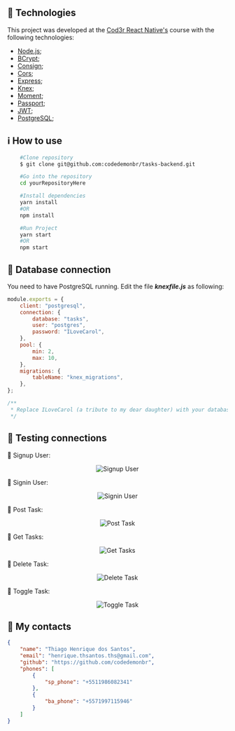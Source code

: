 ## :rocket: Technologies

This project was developed at the [Cod3r React Native's](https://www.cod3r.com.br/courses/reactnative?ref=5b9a95) course with the following technologies:

-   [Node.js](https://nodejs.org/en/);
-   [BCrypt](https://www.npmjs.com/package/bcrypt);
-   [Consign](https://www.npmjs.com/package/consign);
-   [Cors](https://www.npmjs.com/package/cors);
-   [Express](https://expressjs.com/);
-   [Knex](https://knexjs.org/);
-   [Moment](https://momentjs.com/);
-   [Passport](http://www.passportjs.org/);
-   [JWT](https://jwt.io/);
-   [PostgreSQL](https://www.postgresql.org/);

## :information_source: How to use

```bash
    #Clone repository
    $ git clone git@github.com:codedemonbr/tasks-backend.git

    #Go into the repository
    cd yourRepositoryHere

    #Install dependencies
    yarn install
    #OR
    npm install

    #Run Project
    yarn start
    #OR
    npm start

```

## :minidisc: Database connection

You need to have PostgreSQL running. Edit the file **_knexfile.js_** as following:

```javascript
module.exports = {
    client: "postgresql",
    connection: {
        database: "tasks",
        user: "postgres",
        password: "ILoveCarol",
    },
    pool: {
        min: 2,
        max: 10,
    },
    migrations: {
        tableName: "knex_migrations",
    },
};

/**
 * Replace ILoveCarol (a tribute to my dear daughter) with your database *password.
 */
```

## :link: Testing connections

 :link: Signup User:

<p align="center">
  <img alt="Signup User" src="https://res.cloudinary.com/codedemonbr/image/upload/v1620230902/signupUser_nrhbqs.gif">
</p>

:link: Signin User:

<p align="center">
  <img alt="Signin User" src="https://res.cloudinary.com/codedemonbr/image/upload/v1620231016/signinUser_bq7xdk.gif">
</p>

:link: Post Task:

<p align="center">
  <img alt="Post Task" src="https://res.cloudinary.com/codedemonbr/image/upload/v1620231199/postTask_krbxwm.gif">
</p>

:link: Get Tasks:

<p align="center">
  <img alt="Get Tasks" src="https://res.cloudinary.com/codedemonbr/image/upload/v1620231206/getTasks_khoc8k.gif">
</p>

:link: Delete Task:

<p align="center">
  <img alt="Delete Task" src="https://res.cloudinary.com/codedemonbr/image/upload/v1620231218/deleteTask_a7ssx6.gif">
</p>


:link: Toggle Task:

<p align="center">
  <img alt="Toggle Task" src="https://res.cloudinary.com/codedemonbr/image/upload/v1620231228/toggleTask_ink4zs.gif">
</p>

## :card_index: My contacts

```json
{
    "name": "Thiago Henrique dos Santos",
    "email": "henrique.thsantos.ths@gmail.com",
    "github": "https://github.com/codedemonbr",
    "phones": [
        {
            "sp_phone": "+5511986082341"
        },
        {
            "ba_phone": "+5571997115946"
        }
    ]
}
```